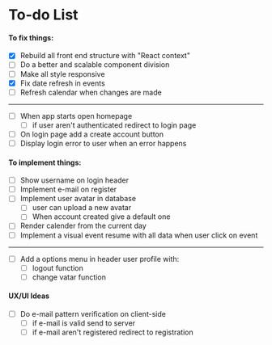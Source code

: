 # To-do List

#### To fix things:

- [x] Rebuild all front end structure with "React context"
- [ ] Do a better and scalable component division
- [ ] Make all style responsive
- [x] Fix date refresh in events
- [ ] Refresh calendar when changes are made

---

- [ ] When app starts open homepage
  - [ ] if user aren't authenticated redirect to login page
- [ ] On login page add a create account button
- [ ] Display login error to user when an error happens

#### To implement things:

- [ ] Show username on login header
- [ ] Implement e-mail on register
- [ ] Implement user avatar in database
  - [ ] user can upload a new avatar
  - [ ] When account created give a default one
- [ ] Render calender from the current day
- [ ] Implement a visual event resume with all data when user click on event

---

- [ ] Add a options menu in header user profile with:
  - [ ] logout function
  - [ ] change vatar function

#### UX/UI Ideas

- [ ] Do e-mail pattern verification on client-side
  - [ ] if e-mail is valid send to server
  - [ ] if e-mail aren't registered redirect to registration
